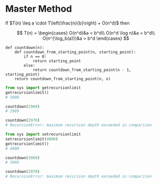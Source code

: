# Master Method

If $T(n) \leq a \cdot T\left(\frac{n}{b}\right) + O(n^d)$ then

$$
T(n) = \begin{cases}
O(n^d)&a < b^d\\
O(n^d \log n)&a = b^d\\
O(n^{\log_b(a)})&a > b^d
\end{cases}
$$

```
def countdown(n):
    def countdown_from_starting_point(n, starting_point):
        if n == 0:
            return starting_point
        else:
            return countdown_from_starting_point(n - 1, starting_point)
    return countdown_from_starting_point(n, n)
```

```python
from sys import getrecursionlimit
getrecursionlimit()
# 3000

countdown(2969)
# 2969

countdown(2970)
# RecursionError: maximum recursion depth exceeded in comparison
```

```python
from sys import setrecursionlimit
setrecursionlimit(4000)
getrecursionlimit()
# 4000

countdown(3969)
# 3969

countdown(3970)
# RecursionError: maximum recursion depth exceeded in comparison
```
